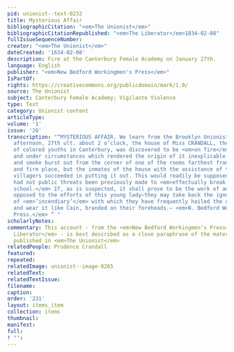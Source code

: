 ```yaml
---
pid: unionist--text-0232
title: Mysterious Affair
bibliographicCitation: "<em>The Unionist</em>"
bibliographicCitationRepublished: "<em>The Liberator</em>1834-02-08"
fullIssueSequenceNumber: 
creator: "<em>The Unionist</em>"
dateCreated: '1634-02-08'
description: Fire at the Canterbury Female Academy on January 27th.
language: English
publisher: "<em>New Bedford Workingmen's Press</em>"
IsPartOf: 
rights: https://creativecommons.org/publicdomain/mark/1.0/
source: The Unionist
subject: Canterbury Female Academy; Vigilante Violence
type: Text
category: Unionist content
articleType: 
volume: '1'
issue: '26'
transcription: "“MYSTERIOUS AFFAIR. We learn from the Brooklyn Unionist, that on Tuesday
  afternoon, 27th ult. about 2 o’clock, the house of Miss CRANDALL, the instructress
  of colored youths in Canterbury, was discovered to be <em>on fire</em>, in a place
  and under circumstances which rendered the origin of it inexplicable. The flame
  and smoke burst out from the corner of one of the rooms farthest from the chimney
  and fire place, but the inmates of the house with the assistance of the neighboring
  villagers succeeded in putting it out. This would readily be supposed to be accidental,
  had not public threats been previously made to <em>effectually break up Miss C’s
  school.</em> If, as is suspected, it shall prove to be the work of any of those
  opposed to the efforts of this young lady—they may take back the ignoble epithet
  of <em>‘incendiary’</em> with which they have frequently hailed the abolitionists,
  and wear it like Cain, branded on their foreheads.— <em>N. Bedford Workingmen’s
  Press.</em> ” "
scholarlyNotes: 
commentary: This account - from the <em>New Bedford Workingmen's Press</em> via <em>The
  Liberator</em> - is best described as a close paraphrase of the material that was
  published in <em>The Unionist</em>
relatedPeople: Prudence Crandall
featured: 
repeated: 
relatedImage: unionist--image-0265
relatedText: 
relatedTextIssue: 
filename: 
caption: 
order: '231'
layout: items_item
collection: items
thumbnail: 
manifest: 
full: 
! '': 
---
```

